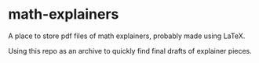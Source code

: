 # math-explainers

A place to store pdf files of math explainers, probably made using LaTeX.

Using this repo as an archive to quickly find final drafts of explainer pieces. 
